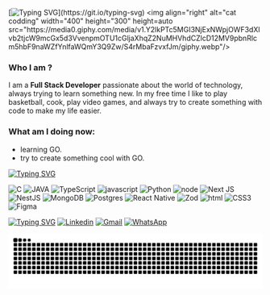  [![Typing SVG](https://readme-typing-svg.herokuapp.com/?color=fff&size=33&duration=3900&width=1000&center=true&pause=750&lines=Hey,+my+name+is+Vítor+👋.;I'm+from+Brazil,+SP🌎.;I'm+a+Software+Developer+👨‍💻.)](https://git.io/typing-svg)
 <img align="right" alt="cat codding" width="400" height="300" height=auto src="https://media0.giphy.com/media/v1.Y2lkPTc5MGI3NjExNWpjOWF3dXlvb2tjcW9mcGx5d3VvenpmOTU1cGljaXhqZ2NuMHVhdCZlcD12MV9pbnRlcm5hbF9naWZfYnlfaWQmY3Q9Zw/S4rMbaFzvxfJm/giphy.webp"/>

### Who I am ? 
I am a <strong>Full Stack Developer</strong> passionate about the world of technology, always trying to learn something new. In my free time I like to play basketball, cook, play video games, and always try to create something with code to make my life easier.

### What am I doing now: 

- learning GO.
- try to create something cool with GO.


[![Typing SVG](https://readme-typing-svg.herokuapp.com/?color=fff&size=27&left=true&vCenter=true&width=1000&height=66&duration=5000&pause=6000&lines=My+Stacks)](https://git.io/typing-svg)

![C](https://img.shields.io/badge/c-%2300599C.svg?style=for-the-badge&logo=c&logoColor=white)
![JAVA]( 	https://img.shields.io/badge/Java-ED8B00?style=for-the-badge&logo=openjdk&logoColor=white)
![TypeScript](https://img.shields.io/badge/typescript-%23007ACC.svg?style=for-the-badge&logo=typescript&logoColor=white)
![javascript](https://img.shields.io/badge/JavaScript-F7DF1E?style=for-the-badge&logo=javascript&logoColor=black)
![Python](https://img.shields.io/badge/python-3670A0?style=for-the-badge&logo=python&logoColor=ffdd54)
![node](https://img.shields.io/badge/Node.js-43853D?style=for-the-badge&logo=node.js&logoColor=white)
![Next JS](https://img.shields.io/badge/Next-black?style=for-the-badge&logo=next.js&logoColor=white)
![NestJS](https://img.shields.io/badge/nestjs-%23E0234E.svg?style=for-the-badge&logo=nestjs&logoColor=white)
![MongoDB](https://img.shields.io/badge/MongoDB-%234ea94b.svg?style=for-the-badge&logo=mongodb&logoColor=white)
![Postgres](https://img.shields.io/badge/postgres-%23316192.svg?style=for-the-badge&logo=postgresql&logoColor=white)
 ![React Native](https://img.shields.io/badge/react_native-%2320232a.svg?style=for-the-badge&logo=react&logoColor=%2361DAFB)
 ![Zod](https://img.shields.io/badge/zod-%233068b7.svg?style=for-the-badge&logo=zod&logoColor=white)
![html](https://img.shields.io/badge/HTML5-E34F26?style=for-the-badge&logo=html5&logoColor=white)
 ![CSS3](https://img.shields.io/badge/css3-%231572B6.svg?style=for-the-badge&logo=css3&logoColor=white)
![Figma](https://img.shields.io/badge/figma-%23F24E1E.svg?style=for-the-badge&logo=figma&logoColor=white)

<!--
**Caulicons/Caulicons** is a ✨ _special_ ✨ repository because its `README.md` (this file) appears on your GitHub profile.

Here are some ideas to get you started:

- 🔭 I’m currently working on ...
- 🌱 I’m currently learning ...
- 👯 I’m looking to collaborate on ...
- 🤔 I’m looking for help with ...
- 💬 Ask me about ...
- 📫 How to reach me: ...
- 😄 Pronouns: ...
- ⚡ Fun fact: ...
-->
          
[![Typing SVG](https://readme-typing-svg.herokuapp.com/?color=fff&size=27&left=true&vCenter=true&width=1000&height=54&lines=Follow+me)](https://git.io/typing-svg)
[![Linkedin](https://img.shields.io/badge/LinkedIn-0077B5?style=for-the-badge&logo=linkedin&logoColor=white)](https://www.linkedin.com/in/caulicons/)
[![Gmail](https://img.shields.io/badge/Gmail-D14836?style=for-the-badge&logo=gmail&logoColor=white)](mailto:caulicons.jobs@gmail.com)
[![WhatsApp](https://img.shields.io/badge/WhatsApp-25D366?style=for-the-badge&logo=whatsapp&logoColor=white)](https://wa.me/5511978006719)

![Snake animation](https://raw.githubusercontent.com/caulicons/caulicons/output/github-contribution-grid-snake-dark.svg)
